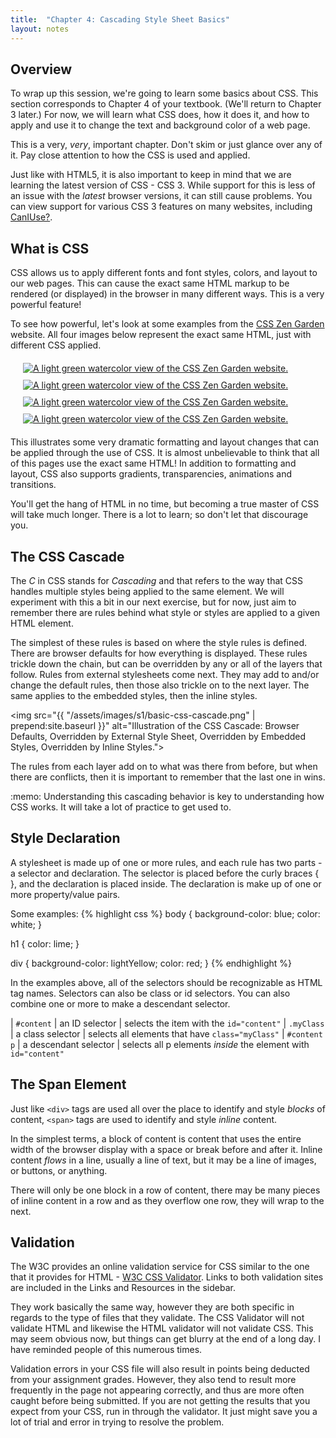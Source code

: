 ```yaml
---
title:  "Chapter 4: Cascading Style Sheet Basics"
layout: notes
---
```


## Overview
To wrap up this session, we're going to learn some basics about CSS.  This section corresponds to Chapter 4 of your textbook.  (We'll return to Chapter 3 later.)  For now, we will learn what CSS does, how it does it, and how to apply and use it to change the text and background color of a web page.  

<div class="alert alert-info" role="alert">
This is a very, <em>very</em>, important chapter.  Don't skim or just glance over any of it.  Pay close attention to how the CSS is used and applied.  
</div>

Just like with HTML5, it is also important to keep in mind that we are learning the latest version of CSS - CSS 3.  While support for this is less of an issue with the *latest* browser versions, it can still cause problems.  You can view support for various CSS 3 features on many websites, including [CanIUse?](http://caniuse.com/#search=CSS3).


## What is CSS
CSS allows us to apply different fonts and font styles, colors, and layout to our web pages. This can cause the exact same HTML markup to be rendered (or displayed) in the browser in many different ways.  This is a very powerful feature!

To see how powerful, let's look at some examples from the [CSS Zen Garden](http://www.csszengarden.com/) website.  All four images below represent the exact same HTML, just with different CSS applied.

<div class="row" style="margin: 15px;">
<div class="col-md-6" style="padding: 5px;">
    <a href="http://www.csszengarden.com/">
    <img src="{{ "/assets/images/s1/basic-css-zengarden-main.png" | prepend:site.baseurl }}"
        alt="A light green watercolor view of the CSS Zen Garden website.">  
    </a>
</div>
<div class="col-md-6" style="padding: 5px;">
<a href="http://www.csszengarden.com/216/">
<img src="{{ "/assets/images/s1/basic-css-zengarden-fk.png" | prepend:site.baseurl }}"
    alt="A light green watercolor view of the CSS Zen Garden website.">  
</a>
</div>
<div class="col-md-6" style="padding: 5px;">
<a href="http://www.csszengarden.com/221/">
<img src="{{ "/assets/images/s1/basic-css-zengarden-midcent.png" | prepend:site.baseurl }}"
    alt="A light green watercolor view of the CSS Zen Garden website.">  
</a>
</div>
<div class="col-md-6" style="padding: 5px;">
<a href="http://www.csszengarden.com/215/">
<img src="{{ "/assets/images/s1/basic-css-zengarden-robot.png" | prepend:site.baseurl }}"
    alt="A light green watercolor view of the CSS Zen Garden website.">  
</a>
</div>
</div>

This illustrates some very dramatic formatting and layout changes that can be applied through the use of CSS.  It is almost unbelievable to think that all of this pages use the exact same HTML! In addition to formatting and layout, CSS also supports gradients, transparencies, animations and transitions.  

You'll get the hang of HTML in no time, but becoming a true master of CSS will take much longer.  There is a lot to learn; so don't let that discourage you.

## The CSS Cascade
The *C* in CSS stands for *Cascading* and that refers to the way that CSS handles multiple styles being applied to the same element. We will experiment with this a bit in our next exercise, but for now, just aim to remember there are rules behind what style or styles are applied to a given HTML element.

The simplest of these rules is based on where the style rules is defined.  There are browser defaults for how everything is displayed.  These rules trickle down the chain, but can be overridden by any or all of the layers that follow. Rules from external stylesheets come next.  They may add to and/or change the default rules, then those also trickle on to the next layer. The same applies to the embedded styles, then the inline styles.

<img src="{{ "/assets/images/s1/basic-css-cascade.png" | prepend:site.baseurl }}"
    alt="Illustration of the CSS Cascade: Browser Defaults, Overridden by External Style Sheet, Overridden by Embedded Styles, Overridden by Inline Styles.">

The rules from each layer add on to what was there from before, but when there are conflicts, then it is important to remember that the last one in wins.  

<div class="well well-sm">
:memo: Understanding this cascading behavior is key to understanding how CSS works.  It will take a lot of practice to get used to.  
</div>

## Style Declaration
A stylesheet is made up of one or more rules, and each rule has two parts - a selector and declaration.  The selector is placed before the curly braces { }, and the declaration is placed inside.  The declaration is make up of one or more property/value pairs.

Some examples:
{% highlight css %}
body {
    background-color: blue;
    color: white;
}

h1 { color: lime; }

div { background-color: lightYellow;  color: red; }
{% endhighlight %}

In the examples above, all of the selectors should be recognizable as HTML tag names.  Selectors can also be class or id selectors.  You can also combine one or more to make a descendant selector.


|  `#content`  |  an ID selector  |  selects the item with the `id="content"`
|  `.myClass`  |  a class selector | selects all elements that have `class="myClass"`
| `#content p` |  a descendant selector | selects all p elements *inside* the element with `id="content"`


## The Span Element
Just like `<div>` tags are used all over the place to identify and style *blocks* of content,  `<span>` tags are used to identify and style *inline* content.

In the simplest terms, a block of content is content that uses the entire width of the browser display with a space or break before and after it. Inline content *flows* in a line, usually a line of text, but it may be a line of images, or buttons, or anything.  

There will only be one block in a row of content, there may be many pieces of inline content in a row and as they overflow one row, they will wrap to the next.


## Validation
The W3C provides an online validation service for CSS similar to the one that it provides for HTML - [W3C CSS Validator](http://jigsaw.w3.org/css-validator/).  Links to both validation sites are included in the Links and Resources in the sidebar.

They work basically the same way, however they are both specific in regards to the type of files that they validate.  The CSS Validator will not validate HTML and likewise the HTML validator will not validate CSS.  This may seem obvious now, but things can get blurry at the end of a long day.  I have reminded people of this numerous times.

Validation errors in your CSS file will also result in points being deducted from your assignment grades.  However, they also tend to result more frequently in the page not appearing correctly, and thus are more often caught before being submitted.  If you are not getting the results that you expect from your CSS, run in through the validator.  It just might save you a lot of trial and error in trying to resolve the problem.
